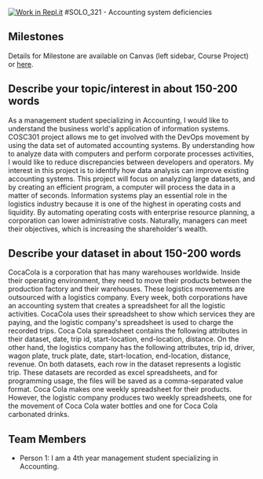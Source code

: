 [![Work in Repl.it](https://classroom.github.com/assets/work-in-replit-14baed9a392b3a25080506f3b7b6d57f295ec2978f6f33ec97e36a161684cbe9.svg)](https://classroom.github.com/online_ide?assignment_repo_id=312482&assignment_repo_type=GroupAssignmentRepo)
#SOLO_321 - Accounting system deficiencies

## Milestones

Details for Milestone are available on Canvas (left sidebar, Course Project) or [here](https://firas.moosvi.com/courses/data301/project/milestone01.html).

## Describe your topic/interest in about 150-200 words

As a management student specializing in Accounting, I would like to understand the business world's application of information systems. COSC301 project allows me to get involved with the DevOps movement by using the data set of automated accounting systems. By understanding how to analyze data with computers and perform corporate processes activities, I would like to reduce discrepancies between developers and operators. My interest in this project is to identify how data analysis can improve existing accounting systems. This project will focus on analyzing large datasets, and by creating an efficient program, a computer will process the data in a matter of seconds. Information systems play an essential role in the logistics industry because it is one of the highest in operating costs and liquidity. By automating operating costs with enterprise resource planning, a corporation can lower administrative costs. Naturally, managers can meet their objectives, which is increasing the shareholder's wealth.

## Describe your dataset in about 150-200 words

CocaCola is a corporation that has many warehouses worldwide. Inside their operating environment, they need to move their products between the production factory and their warehouses. These logistics movements are outsourced with a logistics company. Every week, both corporations have an accounting system that creates a spreadsheet for all the logistic activities. CocaCola uses their spreadsheet to show which services they are paying, and the logistic company's spreadsheet is used to charge the recorded trips. Coca Cola spreadsheet contains the following attributes in their dataset, date, trip id, start-location, end-location, distance. On the other hand, the logistics company has the following attributes, trip id, driver, wagon plate, truck plate, date, start-location, end-location, distance, revenue. On both datasets, each row in the dataset represents a logistic trip. These datasets are recorded as excel spreadsheets, and for programming usage, the files will be saved as a comma-separated value format. Coca Cola makes one weekly spreadsheet for their products. However, the logistic company produces two weekly spreadsheets, one for the movement of Coca Cola water bottles and one for Coca Cola carbonated drinks.

## Team Members

- Person 1: I am a 4th year management student specializing in Accounting.
